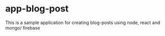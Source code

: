 # app-blog-post
This is a sample application for creating blog-posts using node, react and mongo/ firebase
